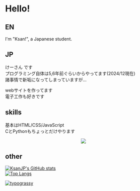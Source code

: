# Hello!
## EN
I'm "Ksan!", a Japanese student.

## JP
けーさん です  
プログラミング自体は5,6年前ぐらいからやってます(2024/12現在)  
諸事情で新垢になってしまっていますが...  

webサイトを作ってます  
電子工作も好きです  

## skills
基本はHTML/CSS/JavaScript  
CとPythonもちょっとだけやります
<p align="center">
  <a href="https://skillicons.dev">
    <img src="https://skillicons.dev/icons?theme=light&perline=6&i=html,css,js,nodejs,c,py,git,docker,cloudflare,arduino,raspberrypi,replit" />
  </a>
</p>

## other
[![KsanJP's GitHub stats](https://github-readme-stats.vercel.app/api?username=KsanJP)](https://github.com/KsanJP/KsanJP)  
[![Top Langs](https://github-readme-stats.vercel.app/api/top-langs/?username=KsanJP)](https://github.com/KsanJP/KsanJP)
<!--
<p align="left"> 
  <img alt="Top Langs" height="150px" src="https://github-readme-stats.vercel.app/api?username=KsanJP" />
  <img alt="github stats" height="150px" src="https://github-readme-stats.vercel.app/api/top-langs/?username=KsanJP&layout=compact&show_icons=true" />
</p>
-->

[![typograssy](https://typograssy.deno.dev/api?text=Ksan!%20JP&comment=@KsanJP&frame=ffffff)](https://github.com/KsanJP/KsanJP)
